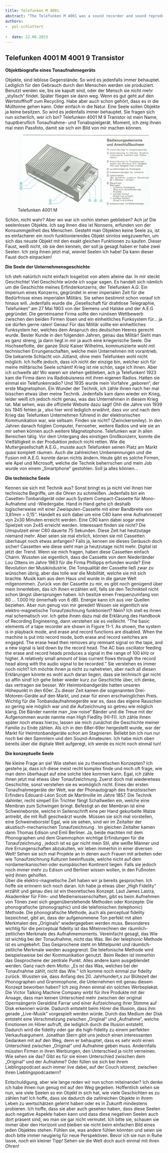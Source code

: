 ```yaml
---
title: Telefunken M 4001
abstract: "The Telefunken M 4001 was a sound recorder and sound reproducer from the German company Telefunken."
authors:
-  pol-schlottert

-  date: 22.06.2023
---
```

## Telefunken 4001 M 4001 9 Transistor ##
**Objektbiografie eines Tonaufnahmegeräts**

Objekte, sind leblose Gegenstände. So wird es jedenfalls immer behauptet. Lediglich für den Gebrauch durch den Menschen werden sie produziert. Benutzt werden sie, bis sie kaputt sind, oder der Mensch sie nicht mehr „stylisch“ findet. Später fliegen sie dann weg. Wenn es gut geht auf den Wertstoffhoff zum Recycling. Habe aber auch schon gehört, dass es in die Mülltonne gehen kann. Oder einfach in die Natur. Eine Seele sollen Objekte ja keine besitzen. So wird es jedenfalls immer behauptet. Sie fragen sich nun sicherlich, wer ich bin? Telefunken 4001 M  9 Tranistor ist mein Name, hauptberuflich Tonaufnahme- und Tonabspielgerät. Moment, ich zeig ihnen mal mein Passfoto, damit sie sich ein Bild von mir machen können.
<figure><img src="/assets/images/Telefunken M 4001 BIlD.png"><figcaption></figcaption>Telefunken 4001 M</figure>

Schön, nicht wahr? Aber wo war ich vorhin stehen geblieben? Ach ja! Die seelenlosen Objekte. Ich sag ihnen dies ist Nonsens, erfunden von der Konsummgeilheit des Menschen. Gesteht man Objekten keine Seele zu, ist es einfacherer ein noch funktionierendes Objekt sinnlos wegzuwerfen, um sich das neuste Objekt mit den exakt gleichen Funktionen zu kaufen.  Dieser Faust, weiß nicht, ob sie den kennen, der soll ja gesagt haben er habe zwei Seelen. Ich zeig ihnen jetzt mal, wieviel Seelen ich habe! Da kann dieser Faust doch einpacken!

**Die Seele der Unternehmensgeschichte**

Ich steh natürlich nicht einfach losgelöst von allem alleine dar. In mir steckt Geschichte! Viel Geschichte würde ich sogar sagen. Es handelt sich nämlich um die Geschichte meines Erfinderkonzerns, der Telefunken A.G. Ein Imperium eines Konzerns, gegründet in einer imperialen Zeit für die Bedürfnisse eines imperialen Militärs. Sie sehen bestimmt schon vorauf ich hinaus will. Jedenfalls wurde die „Gesellschaft für drahtlose Telegraphie, Telefunken“ am 27 Mai 1903 von der Siemens und Halske und der A.E.G gegründet. Die gemeinsame Firma sollte den ruinösen Wettbewerb zwischen den beiden Firmen lösen und ein einheitliches Funksystem für… ja sie dürfen gerne raten! Genau! Für das Militär sollte ein einheitliches Funksystem her, welches dem Anspruch des deutschen Heeres gerecht wurde.  Bester Kunde in den folgenden Jahren, genau das Militär!  Sieht man es ganz streng, ja dann liegt in mir ja auch eine kriegerische Seele. Die Hochseeflotte, der ganze Stolz Kaiser Wilhelms, kommunizierte wohl mit technischen Errungenschaften, welche mein Unternehmen mit vorantrieb. Die bekannte Schlacht von Jütland, ohne mein Telefunken wohl nicht möglich. Ich hoffe jedoch, dass ich nicht der einzige bin, welcher sich für meine militärische Seele schämt!  Krieg ist nie schön, sage ich ihnen. Aber ich schweife ab! Wo waren wir stehen geblieben, ach ja Telefunken! 1923 kam die Firma dann ins Radiobuisness mit ihren eigenen Radios.  Hatten sie einmal ein Telefunkenradio? Und 1935 wurde mein Vorfahre „geboren“, der erste Magnetophon.  Ein Wunder der Technik, ich zähle ihnen nach her mal bisschen etwas über meine Technik. Jedenfalls kam dann wieder ein Krieg, leider weiß ich jedoch nicht genau, was das Unternehmen in diesem Krieg tat. Mal sehen, was die offizielle Website dazu sagt! Ohh die Jahre von 1939 bis 1945 fehlen ja , also hier wird lediglich erwähnt, dass vor und nach dem Krieg das Telefunken Unternehmen führend in der elektronischen Kommunikation war, wie seltsam. Finden sie nicht?  (Zwinckersmiley).   In den Jahren danach folgten Computer, Fernseher, weitere Radios und wie sie an mir sehen können auch weitere Magnetophone. Telefunken war in allen Bereichen tätig. Vor dem Untergang des einstigen Großkonzern, konnte die Vielfältigkeit in der Produktion jedoch nicht retten. Wie die Muttergesellschaft A.E.G., musste auch Telefunken seinen Platz am Markt quasi komplett räumen. Auch die zahlreichen Umbenennungen und die Fusion mit A.E.G. konnte daran nichts ändern.  Heute gibt es solche Firmen, wie Apel und Microsoft, welche die Technik beherrschen und mein Job wurde von einem „Smartphone“ gestohlen. Soll ja alles können…

**Die technische Seele** 

Kennen sie sich mit Technik aus? Sonst bringt es ja nicht viel ihnen hier technische Begriffe, um die Ohren zu schmeißen. Jedenfalls bin ein Casetten-Tonbandgerät oder auch System Compact-Cassette für Mono-Aufnahme und -Wiedergabe. Hand in Hand gehe ich deshalb logischerweise mit einer Zweispulen-Cassette mit einer Bandbreite von 3,81mm = 0,15‘‘. Handelt es sich dabei um eine C60 kann eine Aufnahmezeit von 2x30 Minuten erreicht werden. Eine C90 kann dabei sogar eine Spielzeit von 2x45 erreicht werden. Interessant finden sie nicht?  Die Umspulzeit einer C60 dauerte 75 Sekunden. Diese Zeit hat heutzutage niemand mehr. Aber seien sie mal ehrlich, können sie mit Cassetten überhaupt noch etwas anfangen? Falls ja, kennen sie dieses Geräusch doch sicher! 
Cassetten wie diese sieht man ja heutzutage nicht mehr. Digital ist jetzt der Trend. Wenn sie mich fragen, haben diese Cassetten einfach Charm. Wussten sie eigentlich, dass die Cassette von dem Niederländer Lou Ottens im Jahre 1963 für die Firma Phillipps erfunden wurde? Eine Revolution der Musikindustrie. Die Tonqualität der Cassette ließ zwar zu wünschen übrig, aber das tolle war die Mobilität, welche sie mit sich brachte. Musik kam aus dem Haus und wurde in die ganze Welt mitgenommen.   Zurück von der Cassette zu mir, es gibt noch genügend über mein Innenleben, das ich ihnen erzählen will, falls sie den Technikteil nicht schon längst übersprungen haben. Ich besitze einen Frequenzumfang von 80 … 1.000 Hz (innerhalb von 6 dB). Energie kann ich aus vier Quellen beziehen. Aber nun genug von mir geredet! Wissen sie eigentlich wie elektro-magnetische Tonaufzeichnung funktioniert? Nein? Ich stell es ihnen mal schematisch vor. Ich gebe ihnen dazu mal die Erklärung des Handbook of Recording Engineering, dann verstehen sie es vielleicht. “The basic elements of a tape recorder are shown in Figure 11-1. As shown, the system is in playback mode, and erase and record functions are disabled. When the machine is put into record mode, both erase and record switches are engaged. The erase head then removes any remnant signal on the tape, and a new signal is laid down by the record head. The AC bias oscillator feeding the erase and record heads produces a signal in the range of 100 kHz or higher. A relatively small amount of bias current flows through the record head along with the audio signal to be recorded.” 
Sie verstehen es immer noch nicht? Ich möchte ihnen ja nicht zu nahetreten, aber nach all diesen Erklärungen könnte es wohl auch daran liegen, dass sie technisch gar nicht so affin sind! Ich gehe lieber wieder kurz zur Geschichte über, ich denke, das vertragen sie besser. Wir Heimtonbandgeräte hatten unseren Höhepunkt in den 60er. Zu dieser Zeit kamen die sogenannten Drei-Motoren-Geräte auf den Markt, und zwar für einen erschwinglichen Preis.  Wichtig für die Tonbandaufnahmegeräte war es, dass das eigene Rauschen so gering wie möglich war und die Aufzeichnung so getreu wie möglich klang. Die Bänder nannte man „low noise“ Bänder und die Treue mit der Aufgenommen wurde nannte man High Fiedlity (HI-FI).  Ich zähle ihnen später noch etwas hierzu, lassen sie mich zunächst die Geschichte meiner Familie zu Ende zählen. Als ich in den 68er-69er hergestellt wurde, war der Markt für Heimtonbandgeräte schon am Stagnieren.  Beliebt bin ich nun nur noch bei den Sammlern und den Sound-Amateuren. Ich habe mich oben bereits über die digitale Welt aufgeregt, ich werde es nicht noch einmal tun!

**Die konzeptuelle Seele**

Ne kleine Frage an sie! Wie stehen sie zu theoretischen Konzepten? Ich gestehe ja, dass ich diese meist recht komplex finde und mich oft frage, wie man denn überhaupt auf eine solche Idee kommen kann. Egal, ich zähle ihnen jetzt mal etwas über Tonaufzeichnung. Zuerst doch mal wiederetwas Geschichte, sonst verstehen sie es womöglich nicht. Eines der ersten Tonaufnahmegeräte der Welt, war der Phonautograph des französischen Erfinders Édouard-Léon Scott de Martinville im Jahre 1857. Die Technik dahinter, recht simpel! Ein Trichter fängt Schallwellen ein, welche eine Membran zum Schwingen bringt. Befestigt an der Membran ist eine Schweineborste, welche in Seitenschrift eine per Hand gekurbelte Walze antreibt, die mit Ruß geschwärzt wurde.  Müssen sie sich mal vorstellen, eine Schweineborste! Egal, wie sie sehen, sind wir im Zeitalter der akustisch-mechanischen Tonaufzeichnung . Im gleichen Zeitalter kamen dann Thomas Edison und Emil Berliner. Ja, beide machten mit dem Phonographen und dem Grammophon wichtige Erfindungen für die Tonaufzeichnung , jedoch ist es gar nicht mein Stil, alte weiße Männer und ihre Errungenschaften abzukulten, wir leben immerhin in einer diversen Welt! Sehen sie sich mal Projekte an in denen auch Frauen mit arbeiten  oder wie Tonaufzeichnung Kulturen beeinflusste, welche nicht auf dem nordamerikanischen oder europäischen Kontinent liegen.  Falls sie jedoch noch immer mehr zu Edison und Berliner wissen wollen, in den Fußnoten wird ihnen geholfen.  
Über die elektro-magnetische Zeit haben wir ja bereits gesprochen. Ich hoffe sie erinnern sich noch daran. Ich habe ja etwas über „High Fidelity“ erzählt und genau dies ist ein theoretisches Konzept. Laut James Lastra, Akademiker für Film- und Medienwissenschaften, gibt es beim Aufnehmen von Tönen zwei sich gegenüberstehende Methoden oder Konzepte: Die phonografische (phonographic) und die telefonischen (telephonic) Methode.  Die phonografische Methode, auch als perceptual fidelity bezeichnet, gibt an, dass der aufgenommene Ton perfekt mit allen Merkmalen des „Originals“ wiedergegeben werden muss. Besonderes wichtig für die perceptual fidelity ist das Miteinrechnen der räumlich-zeitlichen Merkmale des Aufnahmemoments.  Vereinfacht gesagt, das Wie ist wichtig bei der Tonaufnahme, nicht das Was. Bei der telephonic Methode ist es umgekehrt. Das Gesprochene steht im Mittelpunkt und räumlich-zeitliche Merkmale werden ausgegrenzt. Die telefonische Methode wird beispielsweise bei der Kommunikation genutzt. Beim Reden ist immerhin das Gesprochene der zentrale Punkt. Alles andere kann ausgeblendet werden.  Ganz nach dem Motto: „Es ist das Was, welches bei der Tonaufnahme zählt, nicht das Wie.“
Ich komme noch einmal zur fidelity zurück. Wussten sie, dass Anfang des 20. Jahrhundert,s zur Blütezeit der Phonographen und Grammophone, die Unternehmen mit genau diesem Konzept beworben haben? Ich zeig ihnen einmal ein solches Werbeplakat. Die Victor Talking Machine Company wirbt für ihre Produkte mit der Ansage, dass man keinen Unterschied mehr zwischen der original Opernsängerin Geraldine Farrar und einer Aufzeichnung ihrer Stimme auf Disk erkennen würde. Dadurch entsteht beim Hörer die Illusion, dass ihm gerade „Live-Musik“ vorgespielt werden würde.  Durch das Medium der Disk entsteht eine Verschmelzung zwischen „Original“ und „Aufnahme“, welche Emotionen im Hörer aufruft, die lediglich durch die Illusion entsteht. Dadurch wird die fidelity oder gar die high-fidelity zu einem perfekten Verkaufsargument.  Jonathan Stern gibt uns jedoch einen interessanten Gedanken mit auf den Weg, denn er behauptet, dass es sehr wohl einen Unterschied zwischen „Original“ und Aufnahme geben muss. Andernfalls müssten Firmen in ihren Werbungen, den Unterschied ja nicht verneinen.  Wie sehen sie das? Gibt es für sie einen Unterschied zwischen dem „Original“ und der Aufnahme? Oder füllen sie sich bei ihrem Lieblingspodcast auch immer live dabei, auf der Couch sitzend, zwischen ihren Lieblingspodcastern?

Entschuldigung, aber wie lange reden wir nun schon miteinander? Ich denke ich habe ihnen nun genug mit auf den Weg gegeben. Hoffentlich sehen sie nun, wie viele Seelen so ein Objekt in sich hat, wie viele Geschichten es zu zählen hat! Ich hoffe, dass sie dadurch die zahlreichen Objekte in ihrem Leben zu wertschätzen gelernt haben oder es in Zukunft mindestens probieren. Ich hoffe, dass sie aber auch gesehen haben, dass diese Seelen auch negative Aspekte haben kann und dass diese negativen Seelen auch dort präsent sind, wo man sie gar nicht vermutet. Ich bitte sie, schauen sie immer über den Horizont und bleiben sie nicht beim einfachen Bild eines jeden Objektes stehen. Fühlen sie, was andere fühlen könnten und seien sie doch bitte immer neugierig für neue Perspektiven. Bevor ich sie nun in Ruhe lasse, noch ein kleiner Tipp! Sehen sie die Welt doch auch einmal mit ihren Ohren!



